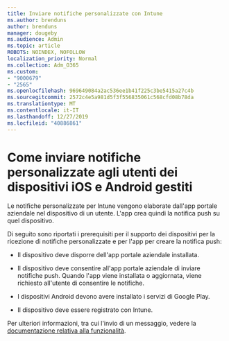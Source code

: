 ```yaml
---
title: Inviare notifiche personalizzate con Intune
ms.author: brenduns
author: brenduns
manager: dougeby
ms.audience: Admin
ms.topic: article
ROBOTS: NOINDEX, NOFOLLOW
localization_priority: Normal
ms.collection: Adm_O365
ms.custom:
- "9000679"
- "2565"
ms.openlocfilehash: 969649084a2ac536ee1b41f225c3be5415a27c4b
ms.sourcegitcommit: 2572c4e5a981d5f3f556835061c568cfd08b78da
ms.translationtype: MT
ms.contentlocale: it-IT
ms.lasthandoff: 12/27/2019
ms.locfileid: "40886861"
---
```

# <a name="how-to-send-custom-notifications-to-the-users-of-managed-ios-and-android-devices"></a>Come inviare notifiche personalizzate agli utenti dei dispositivi iOS e Android gestiti

Le notifiche personalizzate per Intune vengono elaborate dall'app portale aziendale nel dispositivo di un utente. L'app crea quindi la notifica push su quel dispositivo.

Di seguito sono riportati i prerequisiti per il supporto dei dispositivi per la ricezione di notifiche personalizzate e per l'app per creare la notifica push:

- Il dispositivo deve disporre dell'app portale aziendale installata.  

- Il dispositivo deve consentire all'app portale aziendale di inviare notifiche push. Quando l'app viene installata o aggiornata, viene richiesto all'utente di consentire le notifiche.

- I dispositivi Android devono avere installato i servizi di Google Play.

- Il dispositivo deve essere registrato con Intune.

Per ulteriori informazioni, tra cui l'invio di un messaggio, vedere la [documentazione relativa alla funzionalità](https://docs.microsoft.com/intune/custom-notifications).
